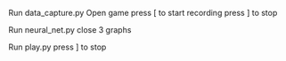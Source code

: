 Run data_capture.py
Open game
press [ to start recording
press ] to stop

Run neural_net.py
close 3 graphs

Run play.py
press ] to stop